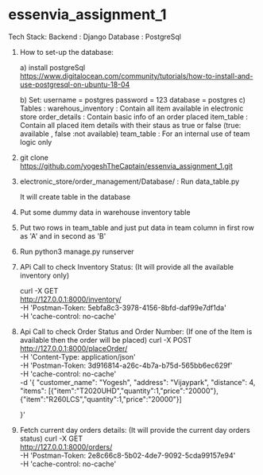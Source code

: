 # essenvia_assignment_1



Tech Stack:
Backend : Django
Database : PostgreSql

1) How to set-up the database:

	a) install postgreSql
		https://www.digitalocean.com/community/tutorials/how-to-install-and-use-postgresql-on-ubuntu-18-04

	b) Set:
		username = postgres
		password = 123
		database = postgres
	c) Tables :
		warehous_inventory : Contain all item available in electronic store
		order_details      : Contain basic info of an order placed
		item_table         : Contain all placed item details with their staus as true or false (true: available , false :not available)
		team_table         : For an internal use of team logic only

2) git clone https://github.com/yogeshTheCaptain/essenvia_assignment_1.git

3) electronic_store/order_management/Database/ :
	Run data_table.py

	It will create table in the database

4) Put some dummy data in warehouse inventory table

5) Put two rows in team_table and just put data in team column in first row as 'A' and in second as 'B'

5) Run python3 manage.py runserver

6) APi Call to check Inventory Status: (It will provide all the available inventory only)

	curl -X GET \
	  http://127.0.0.1:8000/inventory/ \
	  -H 'Postman-Token: 5ebfa8c3-3978-4156-8bfd-daf99e7df1da' \
	  -H 'cache-control: no-cache'

7) Api Call to check Order Status and Order Number: (If one of the Item is available then the order will be placed)
	curl -X POST \
	  http://127.0.0.1:8000/placeOrder/ \
	  -H 'Content-Type: application/json' \
	  -H 'Postman-Token: 3d916814-a26c-4b7a-b75d-565bb6ec629f' \
	  -H 'cache-control: no-cache' \
	  -d '{
	  "customer_name": "Yogesh",
	  "address": "Vijaypark",
	  "distance": 4,
	  "items": [{"item":"T2020UHD","quantity":1,"price":"20000"},{"item":"R260LCS","quantity":1,"price":"20000"}]
	  

	}'

8) Fetch current day orders details: (It will provide the current day orders status)
	curl -X GET \
	http://127.0.0.1:8000/orders/ \
	-H 'Postman-Token: 2e8c66c8-5b02-4de7-9092-5cda99157e94' \
	-H 'cache-control: no-cache'



